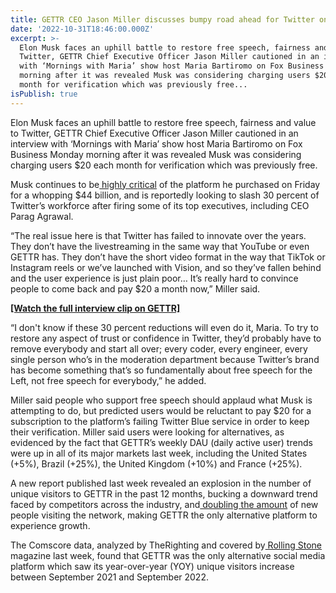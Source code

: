 ```yaml
---
title: GETTR CEO Jason Miller discusses bumpy road ahead for Twitter on Fox Business
date: '2022-10-31T18:46:00.000Z'
excerpt: >-
  Elon Musk faces an uphill battle to restore free speech, fairness and value to
  Twitter, GETTR Chief Executive Officer Jason Miller cautioned in an interview
  with ‘Mornings with Maria’ show host Maria Bartiromo on Fox Business Monday
  morning after it was revealed Musk was considering charging users $20 each
  month for verification which was previously free...
isPublish: true
---
```


Elon Musk faces an uphill battle to restore free speech, fairness and value to Twitter, GETTR Chief Executive Officer Jason Miller cautioned in an interview with ‘Mornings with Maria’ show host Maria Bartiromo on Fox Business Monday morning after it was revealed Musk was considering charging users $20 each month for verification which was previously free.

Musk continues to be[ highly critical](https://about.gettr.com/press/even-musk-doesnt-believe-in-twitter-gettr-ceo-jason-miller-on-musks-twitter-takeover) of the platform he purchased on Friday for a whopping $44 billion, and is reportedly looking to slash 30 percent of Twitter’s workforce after firing some of its top executives, including CEO Parag Agrawal.

“The real issue here is that Twitter has failed to innovate over the years. They don’t have the livestreaming in the same way that YouTube or even GETTR has. They don’t have the short video format in the way that TikTok or Instagram reels or we’ve launched with Vision, and so they’ve fallen behind and the user experience is just plain poor… It’s really hard to convince people to come back and pay $20 a month now,” Miller said.

[**\[Watch the full interview clip on GETTR\]**](https://gettr.com/post/p1w7dlt181b)

“I don't know if these 30 percent reductions will even do it, Maria. To try to restore any aspect of trust or confidence in Twitter, they’d probably have to remove everybody and start all over; every coder, every engineer, every single person who’s in the moderation department because Twitter’s brand has become something that’s so fundamentally about free speech for the Left, not free speech for everybody,” he added.

Miller said people who support free speech should applaud what Musk is attempting to do, but predicted users would be reluctant to pay $20 for a subscription to the platform’s failing Twitter Blue service in order to keep their verification. Miller said users were looking for alternatives, as evidenced by the fact that GETTR’s weekly DAU (daily active user) trends were up in all of its major markets last week, including the United States (+5%), Brazil (+25%), the United Kingdom (+10%) and France (+25%).

A new report published last week revealed an explosion in the number of unique visitors to GETTR in the past 12 months, bucking a downward trend faced by competitors across the industry, and[ doubling the amount](https://about.gettr.com/press/gettr-defies-market-trends-and-doubles-unique-user-count-in-first-year) of new people visiting the network, making GETTR the only alternative platform to experience growth.

The Comscore data, analyzed by TheRighting and covered by[ Rolling Stone](https://nam10.safelinks.protection.outlook.com/?url=https%3A%2F%2Fwww.rollingstone.com%2Fpolitics%2Fpolitics-news%2Fparler-right-wing-platforms-dip-traffic-1234618055%2F&data=05%7C01%7Cebonyb%40gettr.com%7Cceb8132d9807479ac70908dab6cc521b%7C28bd1cc1db844a90b436b0d2c8c5771a%7C1%7C0%7C638023285910438953%7CUnknown%7CTWFpbGZsb3d8eyJWIjoiMC4wLjAwMDAiLCJQIjoiV2luMzIiLCJBTiI6Ik1haWwiLCJXVCI6Mn0%3D%7C3000%7C%7C%7C&sdata=yj%2BUk4IQyO7UWMw37fAZ3XknQqUQPvQQfhJUj%2F3bkjI%3D&reserved=0) magazine last week, found that GETTR was the only alternative social media platform which saw its year-over-year (YOY) unique visitors increase between September 2021 and September 2022.
